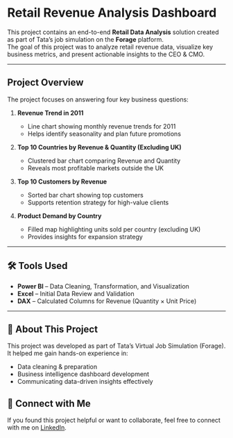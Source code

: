 #  Retail Revenue Analysis Dashboard

This project contains an end-to-end **Retail Data Analysis** solution created as part of Tata’s job simulation on the **Forage** platform.  
The goal of this project was to analyze retail revenue data, visualize key business metrics, and present actionable insights to the CEO & CMO.

---

## Project Overview

The project focuses on answering four key business questions:

1. **Revenue Trend in 2011**  
   - Line chart showing monthly revenue trends for 2011  
   - Helps identify seasonality and plan future promotions  

2. **Top 10 Countries by Revenue & Quantity (Excluding UK)**  
   - Clustered bar chart comparing Revenue and Quantity  
   - Reveals most profitable markets outside the UK  

3. **Top 10 Customers by Revenue**  
   - Sorted bar chart showing top customers  
   - Supports retention strategy for high-value clients  

4. **Product Demand by Country**  
   - Filled map highlighting units sold per country (excluding UK)  
   - Provides insights for expansion strategy  

---

## 🛠️ Tools Used

- **Power BI** – Data Cleaning, Transformation, and Visualization  
- **Excel** – Initial Data Review and Validation  
- **DAX** – Calculated Columns for Revenue (Quantity × Unit Price)  

---

## 📌 About This Project

This project was developed as part of Tata’s Virtual Job Simulation (Forage).  
It helped me gain hands-on experience in:  
- Data cleaning & preparation  
- Business intelligence dashboard development  
- Communicating data-driven insights effectively  

## 🙌 Connect with Me

If you found this project helpful or want to collaborate, feel free to connect with me on [LinkedIn](https://www.linkedin.com/).  
